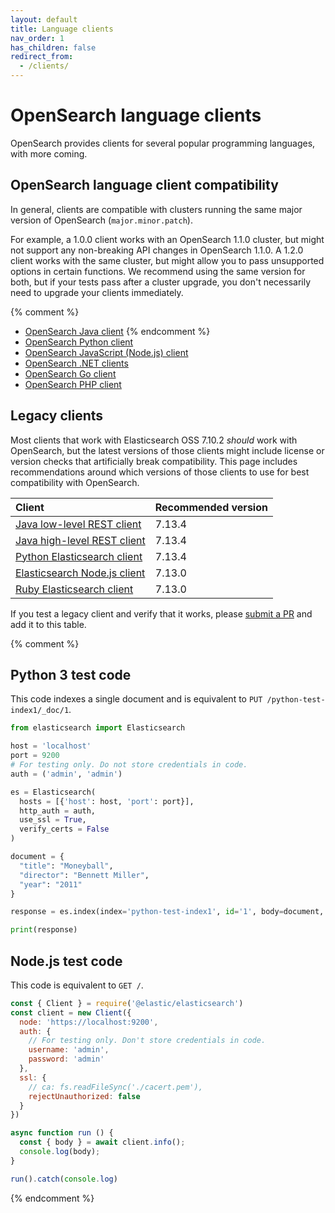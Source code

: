 ```yaml
---
layout: default
title: Language clients
nav_order: 1
has_children: false
redirect_from:
  - /clients/
---
```


# OpenSearch language clients

OpenSearch provides clients for several popular programming languages, with more coming. 

## OpenSearch language client compatibility

In general, clients are compatible with clusters running the same major version of OpenSearch (`major.minor.patch`).

For example, a 1.0.0 client works with an OpenSearch 1.1.0 cluster, but might not support any non-breaking API changes in OpenSearch 1.1.0. A 1.2.0 client works with the same cluster, but might allow you to pass unsupported options in certain functions. We recommend using the same version for both, but if your tests pass after a cluster upgrade, you don't necessarily need to upgrade your clients immediately.

{% comment %}
* [OpenSearch Java client]({{site.url}}{{site.baseurl}}/clients/java/)
{% endcomment %}
* [OpenSearch Python client]({{site.url}}{{site.baseurl}}/clients/python/)
* [OpenSearch JavaScript (Node.js) client]({{site.url}}{{site.baseurl}}/clients/javascript/index)
* [OpenSearch .NET clients]({{site.url}}{{site.baseurl}}/clients/dot-net/)
* [OpenSearch Go client]({{site.url}}{{site.baseurl}}/clients/go/)
* [OpenSearch PHP client]({{site.url}}{{site.baseurl}}/clients/php/)


## Legacy clients

Most clients that work with Elasticsearch OSS 7.10.2 *should* work with OpenSearch, but the latest versions of those clients might include license or version checks that artificially break compatibility. This page includes recommendations around which versions of those clients to use for best compatibility with OpenSearch.

Client | Recommended version
:--- | :---
[Java low-level REST client](https://search.maven.org/artifact/org.elasticsearch.client/elasticsearch-rest-client/7.13.4/jar) | 7.13.4
[Java high-level REST client](https://search.maven.org/artifact/org.elasticsearch.client/elasticsearch-rest-high-level-client/7.13.4/jar) | 7.13.4
[Python Elasticsearch client](https://pypi.org/project/elasticsearch/7.13.4/) | 7.13.4
[Elasticsearch Node.js client](https://www.npmjs.com/package/@elastic/elasticsearch/v/7.13.0) | 7.13.0
[Ruby Elasticsearch client](https://rubygems.org/gems/elasticsearch/versions/7.13.0) | 7.13.0

If you test a legacy client and verify that it works, please [submit a PR](https://github.com/opensearch-project/documentation-website/pulls) and add it to this table.


{% comment %}
## Python 3 test code

This code indexes a single document and is equivalent to `PUT /python-test-index1/_doc/1`.

```python
from elasticsearch import Elasticsearch

host = 'localhost'
port = 9200
# For testing only. Do not store credentials in code.
auth = ('admin', 'admin')

es = Elasticsearch(
  hosts = [{'host': host, 'port': port}],
  http_auth = auth,
  use_ssl = True,
  verify_certs = False
)

document = {
  "title": "Moneyball",
  "director": "Bennett Miller",
  "year": "2011"
}

response = es.index(index='python-test-index1', id='1', body=document, refresh=True)

print(response)
```


## Node.js test code

This code is equivalent to `GET /`.

```js
const { Client } = require('@elastic/elasticsearch')
const client = new Client({
  node: 'https://localhost:9200',
  auth: {
    // For testing only. Don't store credentials in code.
    username: 'admin',
    password: 'admin'
  },
  ssl: {
    // ca: fs.readFileSync('./cacert.pem'),
    rejectUnauthorized: false
  }
})

async function run () {
  const { body } = await client.info();
  console.log(body);
}

run().catch(console.log)
```
{% endcomment %}
